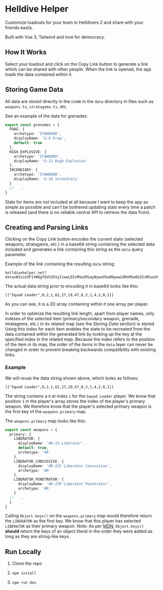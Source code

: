 # Helldive Helper

Customize loadouts for your team in Helldivers 2 and share with your friends easily.

Built with Vue 3, Tailwind and love for democracy.

## How It Works

Select your loadout and click on the Copy Link button to generate a link which can be shared with other people. When the link is opened, the app loads the data contained within it.

## Storing Game Data

All data are stored directly in the code in the `data` directory in files such as `weapons.ts`, `stratagems.ts`, etc.

See an example of the data for grenades:

```ts
export const grenades = {
  FRAG: {
    archetype: 'STANDARD',
    displayName: 'G-6 Frag',
    default: true
  },
  HIGH_EXPLOSIVE: {
    archetype: 'STANDARD',
    displayName: 'G-12 High Explosive'
  },
  INCENDIARY: {
    archetype: 'STANDARD',
    displayName: 'G-10 Incendiary'
  }
  //   ...
}
```

Stats for items are not included at all because I want to keep the app as simple as possible and can't be bothered updating stats every time a patch is released (and there is no reliable central API to retrieve the data from).

## Creating and Parsing Links

Clicking on the Copy Link button encodes the current state (selected weapons, stratagems, etc.) in a base64 string containing the selected data included and generates a link containing this string as the `data` query parameter.

Example of the link containing the resulting `data` string:

```plaintext
helldivehelper.net?data=W1siU3F1YWQgTGVhZGVyIiwwLDIsMSw2MiwyNywxOSw0NywwLDMsMSw0LDIsMCwxXV0=
```

The actual data string prior to encoding it in base64 looks like this:

```plaintext
[["Squad Leader",0,2,1,62,27,19,47,0,3,1,4,2,0,1]]
```

As you can see, it is a 2D array containing within it one array per player.

In order to optimize the resulting link length, apart from player names, only indexes of the selected item (primary/secondary weapon, grenade, stratagems, etc.) in its related map (see the *Storing Data* section) is stored. Using this index for each item enables the state to be recreated from the data contained within the generated link by looking up the key at the specified index in the related map. Because the index refers to the position of the item in its map, the order of the items in the `data` layer can never be changed in order to prevent breaking backwards compatibility with existing links.

### Example

We will reuse the data string shown above, which looks as follows:

```plaintext
[["Squad Leader",0,2,1,62,27,19,47,0,3,1,4,2,0,1]]
```

The string contains a `0` at index `1` for the `Squad Leader` player. We know that position `1` in the player's array stores the index of the player's primary weapon. We therefore know that the player's selected primary weapon is the first key of the `weapons.primary` map.

The `weapons.primary` map looks like this:

```ts
export const weapons = {
  primary: {
    LIBERATOR: {
      displayName: 'AR-23 Liberator',
      default: true,
      archetype: 'AR'
    },
    LIBERATOR_CONCUSSIVE: {
      displayName: 'AR-23C Liberator Concussive',
      archetype: 'AR'
    },
    LIBERATOR_PENETRATOR: {
      displayName: 'AR-23P Liberator Penetrator',
      archetype: 'AR'
    }
  //   ...
  }
}
```

Calling `Object.keys()` on the `weapons.primary` map would therefore return the `LIBERATOR` as the first key. We know that this player has selected `LIBERATOR` as their primary weapon.
Note: As per [MDN](https://developer.mozilla.org/en-US/docs/Web/JavaScript/Reference/Global_Objects/Object/keys), `Object.keys()` **should** return the keys of an object literal in the order they were added as long as they are string-like keys.

## Run Locally

1. Clone the repo
2.
       npm install
3.
       npm run dev
